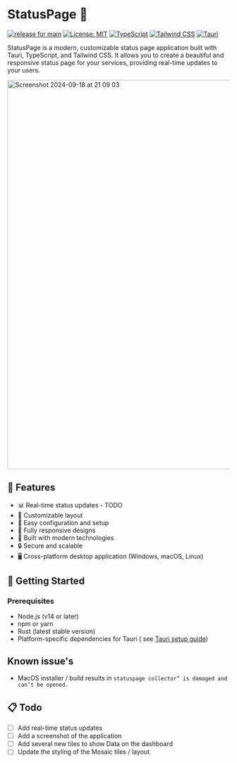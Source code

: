 # StatusPage 🚦

[![release for main](https://github.com/RemcoDewlde/StatusPage/actions/workflows/publish_and_release.yml/badge.svg)](https://github.com/RemcoDewlde/StatusPage/actions/workflows/publish_and_release.yml)
[![License: MIT](https://img.shields.io/badge/License-MIT-red.svg)](https://opensource.org/licenses/MIT)
[![TypeScript](https://img.shields.io/badge/TypeScript-5.4.5-blue)](https://www.typescriptlang.org/)
[![Tailwind CSS](https://img.shields.io/badge/Tailwind_CSS-3.3.4-38B2AC)](https://tailwindcss.com/)
[![Tauri](https://img.shields.io/badge/Tauri-1.6.7-orange)](https://tauri.app/)

StatusPage is a modern, customizable status page application built with Tauri, TypeScript, and Tailwind CSS. It
allows you to create a beautiful and responsive status page for your services, providing real-time updates to your
users.

<img width="882" alt="Screenshot 2024-09-18 at 21 09 03" src="https://github.com/user-attachments/assets/27475649-a2f5-460c-92ad-ef7740606d82">

[//]: # (![StatusPage Screenshot]&#40;/placeholder.svg?height=300&width=600&#41;)

## 🌟 Features

- 📊 Real-time status updates - TODO
- 🎨 Customizable layout
- 🔧 Easy configuration and setup
- 📱 Fully responsive designs
- 🚀 Built with modern technologies
- 🔒 Secure and scalable
- 🖥️ Cross-platform desktop application (Windows, macOS, Linux)

## 🚀 Getting Started

### Prerequisites

- Node.js (v14 or later)
- npm or yarn
- Rust (latest stable version)
- Platform-specific dependencies for Tauri (
  see [Tauri setup guide](https://tauri.app/v1/guides/getting-started/prerequisites))

## Known issue's
- MacOS installer / build results in `statuspage collector” is damaged and can’t be opened.`


## 📋 Todo

- [ ] Add real-time status updates
- [ ] Add a screenshot of the application
- [ ] Add several new tiles to show Data on the dashboard
- [ ] Update the styling of the Mosaic tiles / layout

